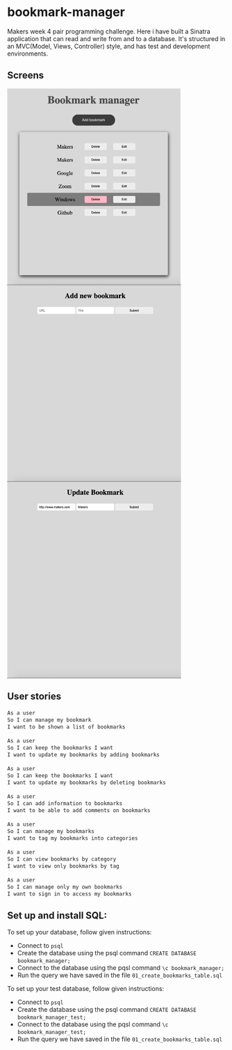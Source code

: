 # bookmark-manager

Makers week 4 pair programming challenge. Here i have built a Sinatra application that can read and write from and to a database. It's structured in an MVC(Model, Views, Controller) style, and has test and development environments.

## Screens

<img alt ='bookmark first page' src ="https://raw.githubusercontent.com/frank-mck/bookmark-manager/main/img/Screenshot%202021-06-19%20at%2013.21.44.png" width="400px" style="display: block;" />
<img alt ='bookmark first page' src ="https://raw.githubusercontent.com/frank-mck/bookmark-manager/main/img/Screenshot%202021-06-19%20at%2013.22.07.png" width="400px" style="display: block;" />
<img alt ='bookmark first page' src ="https://raw.githubusercontent.com/frank-mck/bookmark-manager/main/img/Screenshot%202021-06-19%20at%2013.22.22.png" width="400px" style="display: block;" />

## User stories
```
As a user
So I can manage my bookmark
I want to be shown a list of bookmarks

As a user
So I can keep the bookmarks I want
I want to update my bookmarks by adding bookmarks

As a user
So I can keep the bookmarks I want
I want to update my bookmarks by deleting bookmarks

As a user
So I can add information to bookmarks
I want to be able to add comments on bookmarks

As a user
So I can manage my bookmarks
I want to tag my bookmarks into categories

As a user 
So I can view bookmarks by category
I want to view only bookmarks by tag

As a user
So I can manage only my own bookmarks
I want to sign in to access my bookmarks
```

## Set up and install SQL:

To set up your database, follow given instructions:

- Connect to `psql`
- Create the database using the psql command `CREATE DATABASE bookmark_manager;`
- Connect to the database using the pqsl command `\c bookmark_manager;`
- Run the query we have saved in the file `01_create_bookmarks_table.sql`

 To set up your test database, follow given instructions:

- Connect to `psql`
- Create the database using the psql command `CREATE DATABASE bookmark_manager_test;`
- Connect to the database using the pqsl command `\c bookmark_manager_test;`
- Run the query we have saved in the file `01_create_bookmarks_table.sql`